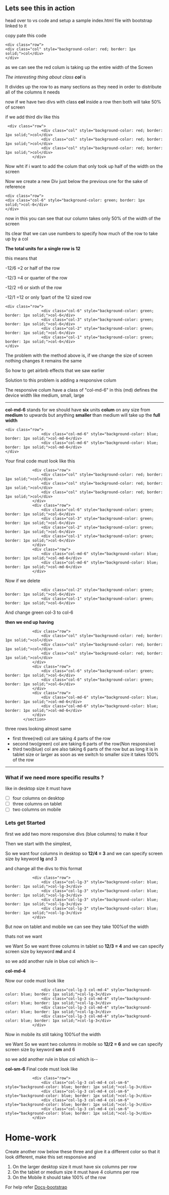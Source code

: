 ## Lets see this in action
head over to vs code and setup a sample index.html file with bootstrap linked to it

copy pate this code

```
<div class="row">                
<div class="col" style="background-color: red; border: 1px solid;">col</div>
</div>
```

as we can see the red colum is taking up the entire width of the Screen 

*The interesting thing about class ***col**** is

It divides up the row to as many sections as they need  in order to distribute all of the columns it needs

now if we have two divs with class **col** inside a row then both will take 50% of screen 

if we add third div like this
```
 <div class="row">
                <div class="col" style="background-color: red; border: 1px solid;">col</div>
                <div class="col" style="background-color: red; border: 1px solid;">col</div>
                <div class="col" style="background-color: red; border: 1px solid;">col</div>
            </div>

```
Now wht if i want to add the colum that only took up half of the width on the screen  

Now we create a new Div just below the previous one for the sake of reference  

``` 
<div class="row">
<div class="col-6" style="background-color: green; border: 1px solid;">col-6</div>
</div>
```
now in this you can see that our column takes only 50% of the width of the screen

Its clear that we can use numbers to specify how much of the row to take up by a col   

**The total units for a single row is 12**

this means that

-12/6 =2 or half of the row

-12/3 =4 or quarter of the row

-12/2 =6 or sixth of the row

-12/1 =12 or only 1part of the 12 sized row

```
<div class="row">
                <div class="col-6" style="background-color: green; border: 1px solid;">col-6</div>
                <div class="col-3" style="background-color: green; border: 1px solid;">col-6</div>
                <div class="col-2" style="background-color: green; border: 1px solid;">col-6</div>
                <div class="col-1" style="background-color: green; border: 1px solid;">col-6</div>
</div>

```

The problem with the method above is, if we change the size of screen nothing changes it remains the same   

So how to get airbnb effects that we saw earlier

Solution to this problem is adding a responsive colum 

The responsive colum have a class of  "col-md-6" in this (md) defines the device width like medium, small, large

--- 

**col-md-6** stands for we should have **six** units **colum** on any size from **medium** to upwards but anything **smaller** than medium will take up the **full width**

```
<div class="row">
                <div class="col-md-6" style="background-color: blue; border: 1px solid;">col-md-6</div>
                <div class="col-md-6" style="background-color: blue; border: 1px solid;">col-md-6</div>
</div>
```
Your final code must look like this
```
            <div class="row">
                <div class="col" style="background-color: red; border: 1px solid;">col</div>
                <div class="col" style="background-color: red; border: 1px solid;">col</div>
                <div class="col" style="background-color: red; border: 1px solid;">col</div>
            </div>
            <div class="row">
                <div class="col-6" style="background-color: green; border: 1px solid;">col-6</div>
                <div class="col-3" style="background-color: green; border: 1px solid;">col-6</div>
                <div class="col-2" style="background-color: green; border: 1px solid;">col-6</div>
                <div class="col-1" style="background-color: green; border: 1px solid;">col-6</div>
            </div>
            <div class="row">
                <div class="col-md-6" style="background-color: blue; border: 1px solid;">col-md-6</div>
                <div class="col-md-6" style="background-color: blue; border: 1px solid;">col-md-6</div>
            </div>

```

Now if we delete
```
                <div class="col-2" style="background-color: green; border: 1px solid;">col-6</div>
                <div class="col-1" style="background-color: green; border: 1px solid;">col-6</div>
```

And change green col-3 to col-6 

**then we end up having**

``` <section id="GridSystem">
            <div class="row">
                <div class="col" style="background-color: red; border: 1px solid;">col</div>
                <div class="col" style="background-color: red; border: 1px solid;">col</div>
                <div class="col" style="background-color: red; border: 1px solid;">col</div>
            </div>
            <div class="row">
                <div class="col-6" style="background-color: green; border: 1px solid;">col-6</div>
                <div class="col-6" style="background-color: green; border: 1px solid;">col-6</div>
            </div>
            <div class="row">
                <div class="col-md-6" style="background-color: blue; border: 1px solid;">col-md-6</div>
                <div class="col-md-6" style="background-color: blue; border: 1px solid;">col-md-6</div>
            </div>
        </section>
```

three rows looking almost same 
- first three(red) col are taking  4 parts of the row 
- second two(green) col are taking 6 parts of the row(Non responsive)
- third two(blue) col are  also taking 6 parts of the row but as long it is in tablet size or larger as soon as we switch to smaller size it takes 100% of the row
---
### What if we need more specific results ?
like in desktop size it must have
- [ ] four columns on desktop
- [ ] three columns on tablet
- [ ] two columns on mobile 

### Lets get Started
first we add two more responsive divs (blue columns) to make it four

Then we start with the simplest, 

So we want four columns in desktop
so **12/4 = 3** and we can specify screen size by keyword **lg** and 3

and change all the divs to this format

```
            <div class="row">
                <div class="col-lg-3" style="background-color: blue; border: 1px solid;">col-lg-3</div>
                <div class="col-lg-3" style="background-color: blue; border: 1px solid;">col-lg-3</div>
                <div class="col-lg-3" style="background-color: blue; border: 1px solid;">col-lg-3</div>
                <div class="col-lg-3" style="background-color: blue; border: 1px solid;">col-lg-3</div>
            </div>
```
But now on tablet and mobile we can see they take 100%of the width 

thats not we want 

we Want
So we want three columns in tablet
so **12/3 = 4** and we can specify screen size by keyword **md** and 4

so we add another rule in blue col which is--

**col-md-4**

Now our code must look like 
```            <div class="row">
                <div class="col-lg-3 col-md-4" style="background-color: blue; border: 1px solid;">col-lg-3</div>
                <div class="col-lg-3 col-md-4" style="background-color: blue; border: 1px solid;">col-lg-3</div>
                <div class="col-lg-3 col-md-4" style="background-color: blue; border: 1px solid;">col-lg-3</div>
                <div class="col-lg-3 col-md-4" style="background-color: blue; border: 1px solid;">col-lg-3</div>
            </div>

```

Now in mobile its still taking 100%of the width

we Want
So we want two columns in mobile
so **12/2 = 6** and we can specify screen size by keyword **sm** and 6

so we add another rule in blue col which is--

**col-sm-6**
Final code must look like
```
            <div class="row">
                <div class="col-lg-3 col-md-4 col-sm-6" style="background-color: blue; border: 1px solid;">col-lg-3</div>
                <div class="col-lg-3 col-md-4 col-sm-6" style="background-color: blue; border: 1px solid;">col-lg-3</div>
                <div class="col-lg-3 col-md-4 col-sm-6" style="background-color: blue; border: 1px solid;">col-lg-3</div>
                <div class="col-lg-3 col-md-4 col-sm-6" style="background-color: blue; border: 1px solid;">col-lg-3</div>
            </div>

```

# **Home-work**

Create another row below these three and give it a different color so that it look different, make this set responsive and

1. On the larger desktop size it must have six columns per row
2.  On the tablet or medium size it must have 4 columns per row
3. On the Mobile it should take 100% of the row

For help refer [Docs-bootstrap](https://getbootstrap.com/docs/5.0/layout/grid/)

